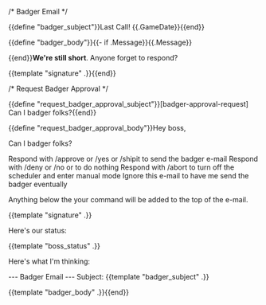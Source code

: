 /* Badger Email */

{{define "badger_subject"}}Last Call! {{.GameDate}}{{end}}

{{define "badger_body"}}{{- if .Message}}{{.Message}}

{{end}}**We're still short**.  Anyone forget to respond?

{{template "signature" .}}{{end}}

/* Request Badger Approval */

{{define "request_badger_approval_subject"}}[badger-approval-request] Can I badger folks?{{end}}

{{define "request_badger_approval_body"}}Hey boss,

Can I badger folks?

Respond with /approve or /yes or /shipit to send the badger e-mail
Respond with /deny or /no or to do nothing
Respond with /abort to turn off the scheduler and enter manual mode
Ignore this e-mail to have me send the badger eventually

Anything below the your command will be added to the top of the e-mail.

{{template "signature" .}}

Here's our status:

{{template "boss_status" .}}

Here's what I'm thinking:

--- Badger Email ---
Subject: {{template "badger_subject" .}}

{{template "badger_body" .}}{{end}}